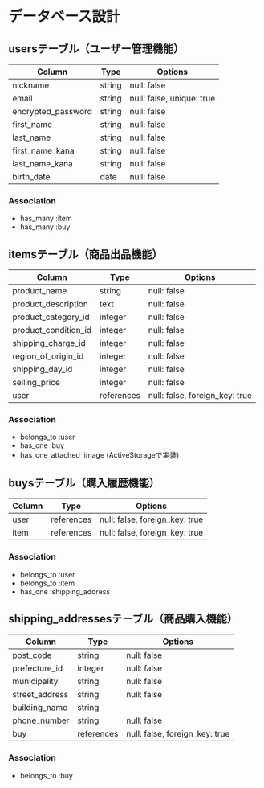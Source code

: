 # データベース設計

## usersテーブル（ユーザー管理機能）

| Column             | Type   | Options                   |
| ------------------ | ------ | ------------------------- |
| nickname           | string | null: false               |
| email              | string | null: false, unique: true |
| encrypted_password | string | null: false               |
| first_name         | string | null: false               |
| last_name          | string | null: false               |
| first_name_kana    | string | null: false               |
| last_name_kana     | string | null: false               |
| birth_date         | date   | null: false               |

### Association
- has_many :item
- has_many :buy

## itemsテーブル（商品出品機能）

| Column               | Type       | Options                        |
| -------------------- | ---------- | ------------------------------ |
| product_name         | string     | null: false                    |
| product_description  | text       | null: false                    |
| product_category_id  | integer    | null: false                    |
| product_condition_id | integer    | null: false                    |
| shipping_charge_id   | integer    | null: false                    |
| region_of_origin_id  | integer    | null: false                    |
| shipping_day_id      | integer    | null: false                    |
| selling_price        | integer    | null: false                    |
| user                 | references | null: false, foreign_key: true |

### Association
- belongs_to :user
- has_one :buy
- has_one_attached :image (ActiveStorageで実装)

## buysテーブル（購入履歴機能）

| Column | Type       | Options                        |
| ------ | ---------- | ------------------------------ |
| user   | references | null: false, foreign_key: true |
| item   | references | null: false, foreign_key: true |

### Association
- belongs_to :user
- belongs_to :item
- has_one :shipping_address

## shipping_addressesテーブル（商品購入機能）

| Column          | Type       | Options                        |
| --------------- | ---------- | ------------------------------ |
| post_code       | string     | null: false                    |
| prefecture_id   | integer    | null: false                    |
| municipality    | string     | null: false                    |
| street_address  | string     | null: false                    |
| building_name   | string     |                                |
| phone_number    | string     | null: false                    |
| buy             | references | null: false, foreign_key: true |

### Association
- belongs_to :buy